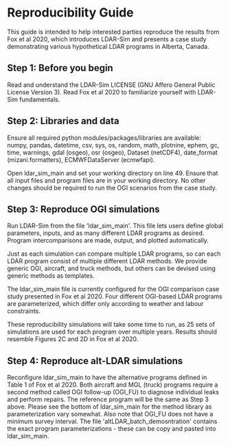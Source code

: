 # Reproducibility Guide
This guide is intended to help interested parties reproduce the results from Fox et al 2020, which introduces LDAR-Sim and presents a case study demonstrating various hypothetical LDAR programs in Alberta, Canada.

## Step 1: Before you begin
Read and understand the LDAR-Sim LICENSE (GNU Affero General Public License Version 3).
Read Fox et al 2020 to familiarize yourself with LDAR-Sim fundamentals. 

## Step 2: Libraries and data
Ensure all required python modules/packages/libraries are available: numpy, pandas, datetime, csv, sys, os, random, math, plotnine, ephem, gc, time, warnings, gdal (osgeo), osr (osgeo), Dataset (netCDF4), date_format (mizani.formatters), ECMWFDataServer (ecmwfapi).

Open ldar_sim_main and set your working directory on line 49.
Ensure that all input files and program files are in your working directory.
No other changes should be required to run the OGI scenarios from the case study.

## Step 3: Reproduce OGI simulations
Run LDAR-Sim from the file 'ldar_sim_main'. This file lets users define global parameters, inputs, and as many different LDAR programs as desired. Program intercomparisons are made, output, and plotted automatically.

Just as each simulation can compare multiple LDAR programs, so can each LDAR program consist of multiple different LDAR methods. We provide generic OGI, aircraft, and truck methods, but others can be devised using generic methods as templates.

The ldar_sim_main file is currently configured for the OGI comparison case study presented in Fox et al 2020. Four different OGI-based LDAR programs are parameterized, which differ only according to weather and labour constraints.

These reproducibility simulations will take some time to run, as 25 sets of simulations are used for each program over multiple years. Results should resemble Figures 2C and 2D in Fox et al 2020.

## Step 4: Reproduce alt-LDAR simulations
Reconfigure ldar_sim_main to have the alternative programs defined in Table 1 of Fox et al 2020. Both aircraft and MGL (truck) programs require a second method called OGI follow-up (OGI_FU) to diagnose individual leaks and perform repairs. The reference program will be the same as Step 3 above. Please see the bottom of ldar_sim_main for the method library as parameterization vary somewhat. Also note that OGI_FU does not have a minimum survey interval. The file 'altLDAR_batch_demosntration' contains the exact program parameterizations - these can be copy and pasted into ldar_sim_main.
